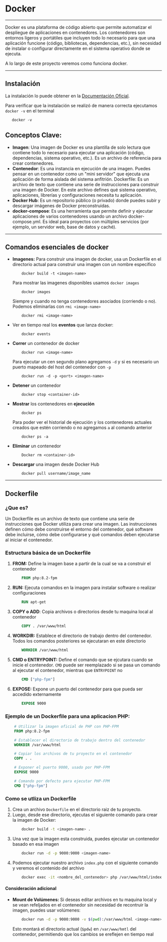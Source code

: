 # Docker
***
Docker es una plataforma de código abierto que permite automatizar el despliegue de aplicaciones en contenedores. Los contenedores son entornos ligeros y portátiles que incluyen todo lo necesario para que una aplicación funcione (código, bibliotecas, dependencias, etc.), sin necesidad de instalar o configurar directamente en el sistema operativo donde se ejecuta.

A lo largo de este proyecto veremos como funciona docker.

***
## Instalación
La instalación lo puede obtener en la [Documentación Oficial](https://docs.docker.com/engine/installation/).

Para verificar que la instalación se realizó de manera correcta ejecutamos `docker -v` en el terminal
```
   docker -v 
```

## Conceptos Clave:
- **Imagen**: Una imagen de Docker es una plantilla de solo lectura que contiene todo lo necesario para ejecutar una aplicación (código, dependencias, sistema operativo, etc.). Es un archivo de referencia para crear contenedores.
- **Contenedor**: Es una instancia en ejecución de una imagen. Puedes pensar en un contenedor como un "mini servidor" que ejecuta una aplicación de forma aislada del sistema anfitrión.
Dockerfile: Es un archivo de texto que contiene una serie de instrucciones para construir una imagen de Docker. En este archivo defines qué sistema operativo, aplicaciones, librerías y configuraciones necesita tu aplicación.
- **Docker Hub**: Es un repositorio público (o privado) donde puedes subir y descargar imágenes de Docker preconstruidas.
- **docker-compose**: Es una herramienta que permite definir y ejecutar aplicaciones de varios contenedores usando un archivo docker-compose.yml. Es ideal para proyectos con múltiples servicios (por ejemplo, un servidor web, base de datos y caché).

***
## Comandos esenciales de docker

- **Imagenes:**
    Para construir una imagen de docker, usa un Dockerfile en el directorio actual para construir una imagen con un nombre especifico
    ```
        docker build -t <imagen-name>
    ```
    Para mostrar las imagenes disponibles usamos `docker images`
    ```
        docker images
    ```
    Siempre y cuando no tenga contenedores asociados (corriendo o no). Podemos eliminarlas con `rmi <image-name>` 
    ```
        docker rmi <image-name>
    ```

- Ver en tiempo real los **eventos** que lanza docker:
    ```
        docker events
    ```

- **Correr** un contenedor de docker
    ```
        docker run <image-name>
    ```
    Para ejecutar un cen segundo plano agregamos `-d` y si es necesario un puerto mapeado del host del contenedor con `-p`
    ```
        docker run -d -p <port> <imagen-name>
    ```

- **Detener** un contenedor
    ```
        docker stop <container-id>
    ```

- **Mostrar** los contenedores en **ejecución** 
    ```
        docker ps
    ```
    Para poder ver el historial de ejecución y los contenedores actuales creados que estén corriendo o no agregamos `a` al comando anterior
    ```
        docker ps -a
    ```

- **Eliminar** un contenedor
    ```
        Docker rm <container-id>
    ```

- **Descargar** una imagen desde Docker Hub
    ```
        docker pull username/image_name
    ```


***

## Dockerfile

### ¿Que es?
Un Dockerfile es un archivo de texto que contiene una serie de instrucciones que Docker utiliza para crear una imagen. Las instrucciones definen cómo debe construirse el entorno del contenedor, qué software debe incluirse, cómo debe configurarse y qué comandos deben ejecutarse al iniciar el contenedor.

### Estructura básica de un Dockerfile
1. **FROM:** Define la imagen base a partir de la cual se va a construir el contenedor
    ```Dockerfile
        FROM php:8.2-fpm
    ```

2. **RUN:** Ejecuta comandos en la imagen para instalar software o realizar configuraciones
    ```Dockerfile
        RUN apt-get 
    ```

3. **COPY o ADD**: Copia archivos o directorios desde tu maquina local al contenedor
    ```Dockerfile
        COPY . /var/www/html
    ```

4. **WORKDIR:** Establece el directorio de trabajo dentro del contenedor. Todos los comandos posteriores se ejecutaran en este directorio
    ```Dockerfile
        WORKDIR /var/www/html
    ```

5. **CMD o ENTRYPOINT:** Define el comando que se ejcutara cuando se inicie el contenedor. `CMD` puede ser reemplazado si se pasa un comando al ejecutar el contenedor, mientras que `ENTRYPOINT` no
    ```Dockerfile
        CMD ["php-fpm"]
    ```

6. **EXPOSE:** Expone un puerto del contenedor para que pueda ser accedido externamente
    ```Dockerfile
        EXPOSE 9000
    ```

### Ejemplo de un Dockerfile para una aplicacion PHP:
```Dockerfile
    # Utilizar la imagen oficial de PHP con PHP-FPM
    FROM php:8.2-fpm

    # Establecer el directorio de trabajo dentro del contenedor
    WORKDIR /var/www/html

    # Copiar los archivos de tu proyecto en el contenedor
    COPY . .

    # Exponer el puerto 9000, usado por PHP-FPM
    EXPOSE 9000

    # Comando por defecto para ejecutar PHP-FPM
    CMD ["php-fpm"]
```

### Como se utliza un Dockerfile
1. Crea un archivo `Dockerfile` en el directorio raiz de tu proyecto.
2. Luego, desde ese directorio, ejecutas el siguiente comando para crear la imagen de Docker:
    ```bash
        docker build -t <imagen-name> .
    ```
3. Una vez que la imagen esta construida, puedes ejecutar un contenedor basado en esa imagen
    ```bash
        docker run -d -p 9000:9000 <imagen-name>
    ```
4. Podemos ejecutar nuestro archivo `index.php` con el siguiente comando y veremos el contenido del archivo
    ```bash
        docker exec -it <nombre_del_contenedor> php /var/www/html/index.php
    ```

#### Consideración adicional
- **Mount de Volúmenes:** Si deseas editar archivos en tu maquina local y se vean refeljados en el contenedor sin necesidad de recontruir la imagen, puedes usar volúmenes:
    ```bash
        docker run -d -p 9000:9000 -v $(pwd):/var/www/html <image-name>
    ```
    Esto montará el directorio actual (`$pdw`) en `/var/www/hmtl` del contenedor, permitiendo que los cambios se ereflejen en tiempo real